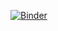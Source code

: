 
[![Binder](https://mybinder.org/badge_logo.svg)](https://mybinder.org/v2/gh/johannesosterberguniks/uebung1/main?filepath=uebung1.ipynb)
